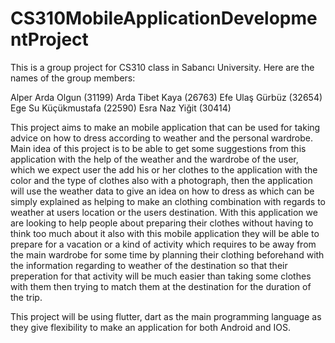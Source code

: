 # CS310MobileApplicationDevelopmentProject
This is a group project for CS310 class in Sabancı University. Here are the names of the group members:

Alper Arda Olgun (31199)
Arda Tibet Kaya (26763)
Efe Ulaş Gürbüz (32654)
Ege Su Küçükmustafa (22590)
Esra Naz Yiğit (30414)

This project aims to make an mobile application that can be used for taking advice on how to dress according to weather and the personal wardrobe.  Main idea of this project is to be able to get some suggestions from this application with the help of the weather and the wardrobe of the user, which we expect user the add his or her clothes to the application with the color and the type of clothes also with a photograph, then the application will use the weather data to give an idea on how to dress as which can be simply explained as helping to make an clothing combination with regards to weather at users location or the users destination. With this application we are looking to help people about preparing their clothes without having to think too much about it also with this mobile application they will be able to prepare for a vacation or a kind of activity which requires to be away from the main wardrobe for some time by planning their clothing beforehand with the information regarding to weather of the destination so that their preperation for that activity will be much easier than taking some clothes with them then trying to match them at the destination for the duration of the trip.

This project will be using flutter, dart as the main programming language as they give flexibility to make an application for both Android and IOS.

